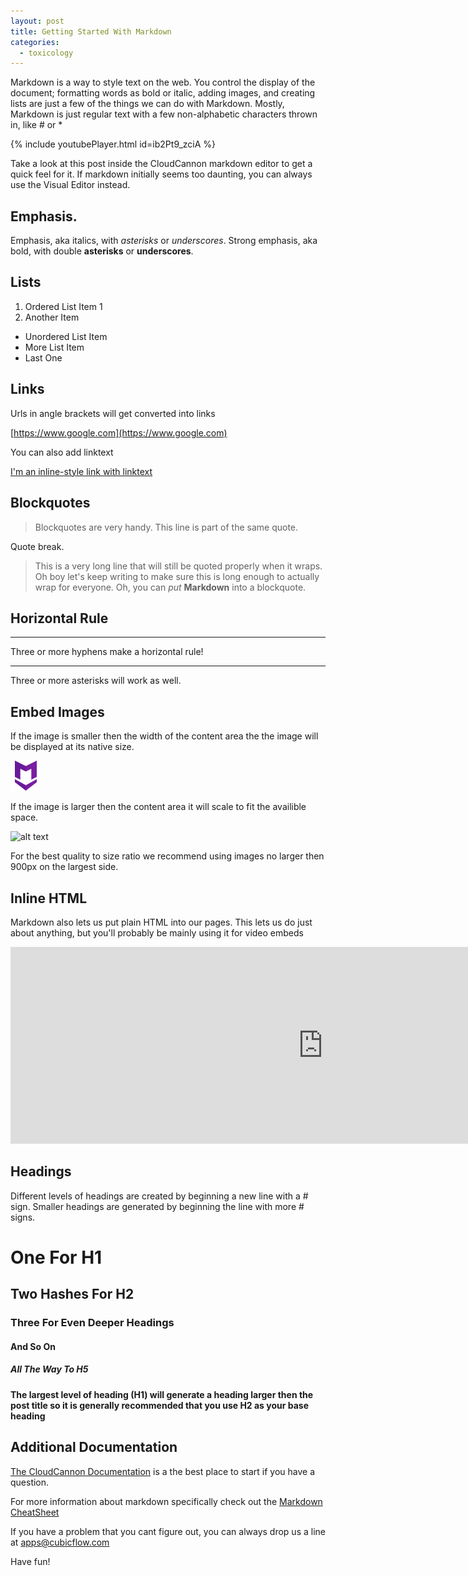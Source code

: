 ```yaml
---
layout: post
title: Getting Started With Markdown
categories:
  - toxicology
---
```



Markdown is a way to style text on the web. You control the display of the document; formatting words as bold or italic, adding images, and creating lists are just a few of the things we can do with Markdown. Mostly, Markdown is just regular text with a few non-alphabetic characters thrown in, like # or \*

{% include youtubePlayer.html id=ib2Pt9_zciA %}

Take a look at this post inside the CloudCannon markdown editor to get a quick feel for it. If markdown initially seems too daunting, you can always use the Visual Editor instead.

## Emphasis.

Emphasis, aka italics, with *asterisks* or *underscores*. Strong emphasis, aka bold, with double **asterisks** or **underscores**.

## Lists

1. Ordered List Item 1
2. Another Item


* Unordered List Item
* More List Item
* Last One


## Links

Urls in angle brackets will get converted into links

[https://www.google.com](https://www.google.com)

You can also add linktext

[I'm an inline-style link with linktext](https://www.google.com "Google's Homepage")

## Blockquotes

> Blockquotes are very handy. This line is part of the same quote.

Quote break.

> This is a very long line that will still be quoted properly when it wraps. Oh boy let's keep writing to make sure this is long enough to actually wrap for everyone. Oh, you can *put* **Markdown** into a blockquote.

## Horizontal Rule

---

Three or more hyphens make a horizontal rule!

---

Three or more asterisks will work as well.

## Embed Images

If the image is smaller then the width of the content area the the image will be displayed at its native size.

![alt text](https://github.com/adam-p/markdown-here/raw/master/src/common/images/icon48.png "Logo Title Text 1")

If the image is larger then the content area it will scale to fit the availible space.

![alt text](http://images.shape.mdpcdn.com/sites/shape.com/files/adderall-fb.jpg)

For the best quality to size ratio we recommend using images no larger then 900px on the largest side.

## Inline HTML

Markdown also lets us put plain HTML into our pages. This lets us do just about anything, but you'll probably be mainly using it for video embeds

<iframe width="1000" height="315" src="https://www.youtube.com/embed/6A5EpqqDOdk?rel=0&amp;controls=0&amp;showinfo=0" frameborder="0" allowfullscreen=""></iframe>

## Headings

Different levels of headings are created by beginning a new line with a # sign. Smaller headings are generated by beginning the line with more # signs.

# One For H1

## Two Hashes For H2

### Three For Even Deeper Headings

#### And So On

##### All The Way To H5

**The largest level of heading (H1) will generate a heading larger then the post title so it is generally recommended that you use H2 as your base heading**

## Additional Documentation

[The CloudCannon Documentation](https://docs.cloudcannon.com/) is a the best place to start if you have a question.

For more information about markdown specifically check out the [Markdown CheatSheet](https://github.com/adam-p/markdown-here/wiki/Markdown-Cheatsheet#links)

If you have a problem that you cant figure out, you can always drop us a line at [apps@cubicflow.com](mailto:apps@cubicflow.com)

Have fun!